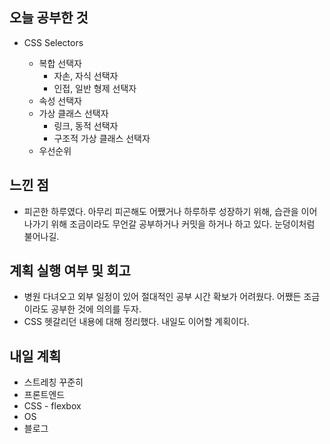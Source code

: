 ## 오늘 공부한 것

- CSS Selectors

  - 복합 선택자
    - 자손, 자식 선택자
    - 인접, 일반 형제 선택자
  - 속성 선택자
  - 가상 클래스 선택자
    - 링크, 동적 선택자
    - 구조적 가상 클래스 선택자
  - 우선순위

## 느낀 점

- 피곤한 하루였다. 아무리 피곤해도 어쨌거나 하루하루 성장하기 위해, 습관을 이어나가기 위해 조금이라도 무언갈 공부하거나 커밋을 하거나 하고 있다. 눈덩이처럼 불어나길.

## 계획 실행 여부 및 회고

- 병원 다녀오고 외부 일정이 있어 절대적인 공부 시간 확보가 어려웠다. 어쨌든 조금이라도 공부한 것에 의의를 두자.
- CSS 헷갈리던 내용에 대해 정리했다. 내일도 이어할 계획이다.

## 내일 계획

- 스트레칭 꾸준히
- 프론트엔드
- CSS - flexbox
- OS
- 블로그
